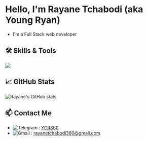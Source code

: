 # Hello, I'm Rayane Tchabodi (aka Young Ryan)

- I'm a Full Stack web developer 

## 🛠️ Skills & Tools
![](https://skillicons.dev/icons?i=git,github,php,laravel,nodejs,nextjs,ts,python,npm,tailwind,bootstrap,react,vite,vscode,bash,bun,css,express,figma,js,linux,mysql,mongodb,postman,postgres")

## 📈 GitHub Stats

![Rayane's GitHub stats](https://github-readme-stats.vercel.app/api?username=Ygryan360&show_icons=true&theme=holi)

## 📫 Contact Me

- ![Telegram](https://img.shields.io/badge/-Telegram-26A5E4?logo=telegram&logoColor=white) : [YGR360](https://t.me/YGR360)
- ![Gmail](https://img.shields.io/badge/-Gmail-EA4335?logo=gmail&logoColor=white) : [rayanetchabodi360@gmail.com](mailto:rayanetchabodi360@gmail.com)
